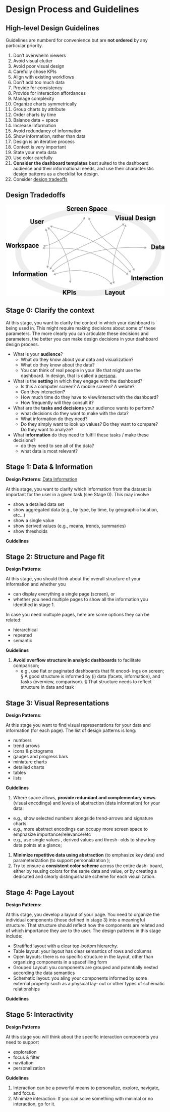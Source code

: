 # Design Process and Guidelines

## High-level Design Guidelines

Guidelines are numberd for convenience but are **not ordered** by any particular priority.

1. Don’t overwhelm viewers
1. Avoid visual clutter
1. Avoid poor visual design 
1. Carefully chose KPIs
1. Align with existing workflows
1. Don’t add too much data
1. Provide for consistency
1. Provide for interaction affordances
1. Manage complexity
1. Organize charts symmetrically
1. Group charts by attribute
1. Order charts by time
1. Balance data + space 
1. Increase information
1. Avoid redundancy of information
1. Show information, rather than data
1. Design is an iterative process
1. Context is very important
1. State your meta data
1. Use color carefully
1. **Consider the dashboard templates** best suited to the dashboard
audience and their informational needs, and use their characteristic
design patterns as a checklist for design. 
1. Consider [design tradeoffs](tradeoffs.html)

## Design Tradedoffs

![](docs/assets/figures/schema1.png)

## Stage 0: Clarify the context

At this stage, you want to clarify the context in which your dashboard is being used in. This might require making decisions about some of these parameters. The more clearly you can articulate these decisions and parameters, the better you can make design decisions in your dashboard design process. 

* What is your **audience**? 
  * What do they know about your data and visualization? 
  * What do they know about the data? 
  * You can think of real people in your life that might use the dashboard. In design, that is called a [persona](https://www.interaction-design.org/literature/topics/personas).
* What is the **setting** in which they engage with the dashboard? 
  * Is this a computer screen? A mobile screen? A webite?  
  * Can they interaction? 
  * How much time do they have to view/interact with the dashboard? 
  * How frequently will they consult it? 
* What are the **tasks and decisions** your audience wants to perform?
  * what decisions do they want to make with the data? 
  * What information do they need?
  * Do they simply want to look up values? Do they want to compare? Do they want to analyze?   
* What **information** do they need to fulfill these tasks / make these decisions?
  * do they need to see all of the data? 
  * what data is most relevant?   


## Stage 1: Data & Information

**Design Patterns**: [Data Information](patterns.html#11-data-information)

At this stage, you want to clarify which information from the dataset is important for the user in a given task (see Stage 0). This may involve 
* show a detailed data set
* show aggregated data (e.g., by type, by time, by geographic location, etc...)
* show a single value
* show derived values (e.g., means, trends, summaries) 
* show thresholds

**Guidelines**



## Stage 2: Structure and Page fit

**Design Patterns**:  

At this stage, you should think about the overall structure of your information and whether you 
* can display everything a single page (screen), or 
* whether you need multiple pages to show all the information you identified in stage 1.

In case you need multuple pages, here are some options they can be related: 
* hierarchical
* repeated
* semantic

**Guidelines**

1. **Avoid overflow structure in analytic dashboards** to facilitate
comparison;
   * e.g., use flat or paginated dashboards that fit encod-
ings on screen;
			§ A good structure is informed by (i) data (facets, information), and tasks (overview, comparison).
			§ That structure needs to reflect structure in data and task




## Stage 3: Visual Representations

**Design Patterns**:  

At this stage you want to find visual representations for your data and information (for each page). The list of design patterns is long: 
* numbers
* trend arrows
* icons & pictograms
* gauges and progress bars
* miniature charts
* detailed charts
* tables
* lists

**Guidelines** 

1. Where space allows, **provide redundant and complementary views**
(visual encodings) and levels of abstraction (data information) for
your data:
  * e.g., show selected numbers alongside trend-arrows
and signature charts
  * e.g., more abstract encodings can occupy more screen space
to emphasize importance/relevance/etc
  * e.g., use single values , derived values and thresh-
olds to show key data points at a glance;
1. **Minimize repetitive data using abstraction** (to emphasize key data)
and parameterization (to support personalization );
1. Try to ensure a **consistent color scheme** across the entire dash-
board, either by reusing colors for the same data and value, or by
creating a dedicated and clearly distinguishable scheme for each
visualization.



## Stage 4: Page Layout

**Design Patterns:**

At this stage, you develop a layout of your page. You need to organize the individual components (those defined in stage 3) into a meaningful structure. That structure should reflect how the components are related and of which importance they are to the user. The design patterns in this stage include: 
* Stratified layout with a clear top-bottom hierarchy.
* Table layout: your layout has clear semantics of rows and columns
* Open layouts: there is no specific structure in the layout, other than organizing components in a spacefilling form
* Grouped Layout: you components are grouped and potentially nested according the data semantics
* Schematic layout: you aling your components informed by some external property such as a physical lay-
out or other types of schematic relationships

**Guidelines** 

## Stage 5: Interactivity 

**Design Patterns**

At this stage you will think about the specific interaction components you need to support
* exploration 
* focus & filter
* navitation
* personalization

**Guidelines**

1. Interaction can be a powerful means to personalize, explore, navigate, and focus. 
1. Minimize interaction: If you can solve something with minimal or no interaction, go for it.

